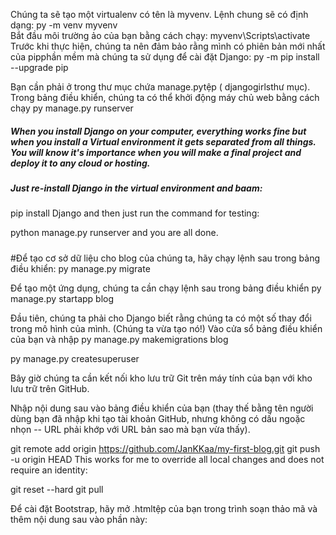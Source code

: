 Chúng ta sẽ tạo một virtualenv có tên là myvenv. Lệnh chung sẽ có định dạng:
    py -m venv myvenv  
Bắt đầu môi trường ảo của bạn bằng cách chạy: 
    myvenv\Scripts\activate
Trước khi thực hiện, chúng ta nên đảm bảo rằng mình có phiên bản mới nhất của pipphần mềm mà chúng ta sử dụng để cài đặt Django:
    py -m pip install --upgrade pip

Bạn cần phải ở trong thư mục chứa manage.pytệp ( djangogirlsthư mục). Trong bảng điều khiển, chúng ta có thể khởi động máy chủ web bằng cách chạy 
    py manage.py runserver

##### When you install Django on your computer, everything works fine but when you install a Virtual environment it gets separated from all things. You will know it's importance when you will make a final project and deploy it to any cloud or hosting.

##### Just re-install Django in the virtual environment and baam:

pip install Django
and then just run the command for testing:

python manage.py runserver
and you are all done.
##### 

#Để tạo cơ sở dữ liệu cho blog của chúng ta, hãy chạy lệnh sau trong bảng điều khiển: 
    py manage.py migrate

Để tạo một ứng dụng, chúng ta cần chạy lệnh sau trong bảng điều khiển 
    py manage.py startapp blog

Đầu tiên, chúng ta phải cho Django biết rằng chúng ta có một số thay đổi trong mô hình của mình. (Chúng ta vừa tạo nó!) Vào cửa sổ bảng điều khiển của bạn và nhập 
    py manage.py makemigrations blog

py manage.py createsuperuser


Bây giờ chúng ta cần kết nối kho lưu trữ Git trên máy tính của bạn với kho lưu trữ trên GitHub.

Nhập nội dung sau vào bảng điều khiển của bạn (thay thế <your-github-username>bằng tên người dùng bạn đã nhập khi tạo tài khoản GitHub, nhưng không có dấu ngoặc nhọn -- URL phải khớp với URL bản sao mà bạn vừa thấy).

 git remote add origin https://github.com/JanKKaa/my-first-blog.git
 git push -u origin HEAD
  This works for me to override all local changes and does not require an identity:

   git reset --hard
   git pull

Để cài đặt Bootstrap, hãy mở .htmltệp của bạn trong trình soạn thảo mã và thêm nội dung sau vào <head>phần này:
   <link rel="stylesheet" href="https://cdn.jsdelivr.net/npm/bootstrap@5.3.3/dist/css/bootstrap.min.css" integrity="sha384-QWTKZyjpPEjISv5WaRU9OFeRpok6YctnYmDr5pNlyT2bRjXh0JMhjY6hW+ALEwIH" crossorigin="anonymous">

